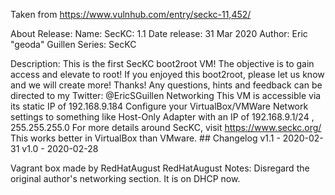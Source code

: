 Taken from https://www.vulnhub.com/entry/seckc-11,452/ 

About Release:
    Name: SecKC: 1.1
    Date release: 31 Mar 2020
    Author: Eric "geoda" Guillen
    Series: SecKC

Description:
    This is the first SecKC boot2root VM! The objective is to gain access and elevate to root!
    If you enjoyed this boot2root, please let us know and we will create more! Thanks!
    Any questions, hints and feedback can be directed to my Twitter: @EricSGuillen
    Networking
    This VM is accessible via its static IP of 192.168.9.184
    Configure your VirtualBox/VMWare Network settings to something like Host-Only Adapter with an IP of 192.168.9.1/24 , 255.255.255.0
    For more details around SecKC, visit https://www.seckc.org/
    This works better in VirtualBox than VMware. ## Changelog v1.1 - 2020-02-31 v1.0 - 2020-02-28 

Vagrant box made by RedHatAugust
RedHatAugust Notes:
    Disregard the original author's networking section. It is on DHCP now.
